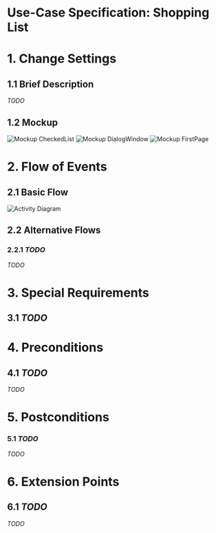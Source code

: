 # Use-Case Specification: Shopping List

# 1. Change Settings

## 1.1 Brief Description
*TODO*

## 1.2 Mockup
![Mockup CheckedList](../Mockups/uc_shopping_list_CheckedList.PNG)
![Mockup DialogWindow](../Mockups/uc_shopping_list_DialogWindow.PNG)
![Mockup FirstPage](../Mockups/uc_shopping_list_FirstPage.PNG)

# 2. Flow of Events

## 2.1 Basic Flow
![Activity Diagram](../ActivityDiagrams/uc_shopping_list_activity_diagramm.png)

## 2.2 Alternative Flows

### 2.2.1 *TODO*
*TODO*

# 3. Special Requirements

## 3.1 *TODO*

# 4. Preconditions

## 4.1 *TODO*
*TODO*

# 5. Postconditions

### 5.1 *TODO*
*TODO*

# 6. Extension Points

## 6.1 *TODO*
*TODO*
